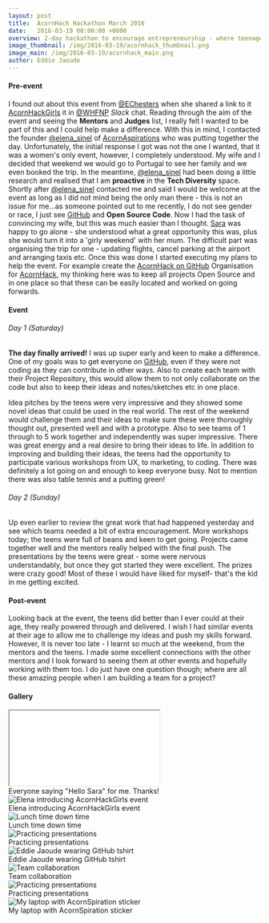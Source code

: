```yaml
---
layout: post
title:  AcornHack Hackathon March 2016
date:   2016-03-19 00:00:00 +0000
overview: 2-day hackathon to encourage entrepreneurship - where teenage girls will be inspired to get creative with coding, programming and digital technology, as well as attend masterclass workshops from digital marketing to APIs. The aim of this event is to give young women the basic tools that will enable them to make a more informed decisions.
image_thumbnail: /img/2016-03-19/acornhack_thumbnail.png
image_main: /img/2016-03-19/acornhack_main.png
author: Eddie Jaoude
---
```


#### Pre-event

I found out about this event from [@EChesters](https://twitter.com/EChesters) when she shared a link to it [AcornHackGirls](http://acornhackgirls.co.uk) it in [@WHFNP](https://twitter.com/whfnp) *Slack* chat. Reading through the aim of the event and seeing the **Mentors** and **Judges** list, I really felt I wanted to be part of this and I could help make a difference. With this in mind, I contacted the founder [@elena_sinel](https://twitter.com/elena_sinel) of [AcornAspirations](http://acornaspirations.co.uk) who was putting together the day. Unfortunately, the initial response I got was not the one I wanted, that it was a women's only event, however, I completely understood. My wife and I decided that weekend we would go to Portugal to see her family and we even booked the trip. In the meantime, [@elena_sinel](https://twitter.com/elena_sinel) had been doing a little research and realised that I am **proactive** in the **Tech Diversity** space. Shortly after [@elena_sinel](https://twitter.com/elena_sinel) contacted me and said I would be welcome at the event as long as I did not mind being the only man there - this is not an issue for me...as someone pointed out to me recently, I do not see gender or race, I just see [GitHub](https://github.com) and **Open Source Code**. Now I had the task of convincing my wife, but this was much easier than I thought. [Sara](https://github.com/sarajaoude) was happy to go alone - she understood what a great opportunity this was, plus she would turn it into a 'girly weekend' with her mum.  The difficult part was organising the trip for one - updating flights, cancel parking at the airport and arranging taxis etc. Once this was done I started executing my plans to help the event. For example create the [AcornHack on GitHub](https://github.com/AcornHack) Organisation for [AcornHack](http://acornaspirations.co.uk), my thinking here was to keep all projects Open Source and in one place so that these can be easily located and worked on going forwards.

#### Event

###### Day 1 (Saturday)

**The day finally arrived!** I was up super early and keen to make a difference. One of my goals was to get everyone on [GitHub](https://github.com), even if they were not coding as they can contribute in other ways. Also to create each team with their Project Repository, this would allow them to not only collaborate on the code but also to keep their ideas and notes/sketches etc in one place.

Idea pitches by the teens were very impressive and they showed some novel ideas that could be used in the real world. The rest of the weekend would challenge them and their ideas to make sure these were thoroughly thought out, presented well and with a prototype. Also to see teams of 1 through to 5 work together and independently was super impressive. There was great energy and a real desire to bring their ideas to life. In addition to improving and building their ideas, the teens had the opportunity to participate various workshops from UX, to marketing, to coding. There was definitely a lot going on and enough to keep everyone busy. Not to mention there was also table tennis and a putting green!

###### Day 2 (Sunday)

Up even earlier to review the great work that had happened yesterday and see which teams needed a bit of extra encouragement. More workshops today; the teens were full of beans and keen to get going. Projects came together well and the mentors really helped with the final push. The presentations by the teens were great -  some were nervous understandably, but once they got started they were excellent. The prizes were crazy good! Most of these I would have liked for myself- that's the kid in me getting excited.

#### Post-event

Looking back at the event, the teens did better than I ever could at their age, they really powered through and delivered. I wish I had similar events at their age to allow me to challenge my ideas and push my skills forward. However, it is never too late - I learnt so much at the weekend, from the mentors and the teens. I made some excellent connections with the other mentors and I look forward to seeing them at other events and hopefully working with them too. I do just have one question though; where are all these amazing people when I am building a team for a project?

#### Gallery

<div class="card">
  <div class="embed-responsive embed-responsive-16by9 card-img-top img-fluid">
    <iframe class="embed-responsive-item" src="//www.youtube.com/embed/gEQ6qSUiarU?rel=0" allowfullscreen></iframe>
  </div>
  <div class="card-footer text-muted">
      Everyone saying "Hello Sara" for me. Thanks! <i class="fa fa-smile-o"></i>
    </div>
</div>

<div class="row">
    <div class="card-group">
        <div class="card">
          <img class="card-img-top img-fluid" src="/img/2016-03-19/elena_intro.jpg" alt="Elena introducing AcornHackGirls event" />
          <div class="card-footer text-muted">
              Elena introducing AcornHackGirls event
            </div>
        </div>
        <div class="card">
          <img class="card-img-top img-fluid" src="/img/2016-03-19/down_time.jpg" alt="Lunch time down time" />
          <div class="card-footer text-muted">
              Lunch time down time
            </div>
        </div>
        <div class="card">
          <img class="card-img-top img-fluid" src="/img/2016-03-19/practicing_presentations.jpg" alt="Practicing presentations" />
          <div class="card-footer text-muted">
              Practicing presentations
            </div>
        </div>
    </div>
</div>
<div class="row">
    <div class="card-group">
        <div class="card">
          <img class="card-img-top img-fluid" src="/img/2016-03-19/eddie_jaoude_github.jpg" alt="Eddie Jaoude wearing GitHub tshirt" />
          <div class="card-footer text-muted">
              Eddie Jaoude wearing GitHub tshirt
            </div>
        </div>
        <div class="card">
          <img class="card-img-top img-fluid" src="/img/2016-03-19/team_collaboration.jpg" alt="Team collaboration" />
          <div class="card-footer text-muted">
              Team collaboration
            </div>
        </div>
        <div class="card">
          <img class="card-img-top img-fluid" src="/img/2016-03-19/practicing_presentations_2.jpg" alt="Practicing presentations" />
          <div class="card-footer text-muted">
              Practicing presentations
            </div>
        </div>
    </div>
</div>

<div class="card">
  <img class="card-img-top img-fluid" src="/img/2016-03-19/laptop_stickers.jpg" alt="My laptop with AcornSpiration sticker" />
  <div class="card-footer text-muted">
      My laptop with AcornSpiration sticker
    </div>
</div>